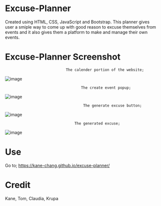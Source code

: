 # Excuse-Planner

Created using HTML, CSS, JavaScript and Bootstrap. This planner gives user a smiple way to come up with good reason to excuse themselves from events and it also gives them a platform to make and manage their own events.

# Excuse-Planner Screenshot

                                The calender portion of the website;
![image](https://github.com/kane-chang/excuse-planner/assets/4332402/d872f97f-7a70-4d0c-a9e2-96d347106791)



                                       The create event popup;
![image](https://github.com/kane-chang/excuse-planner/assets/4332402/1e78066e-b50b-488f-9ed5-6f338d7693f3)




                                        The generate excuse button;
![image](https://github.com/kane-chang/excuse-planner/assets/4332402/fc484d53-6943-44ff-b215-1fefa5ff2fb2)



                                    The generated excuse;
![image](https://github.com/kane-chang/excuse-planner/assets/4332402/f585b554-5442-4978-a821-f95166152ca9)


# Use

Go to; https://kane-chang.github.io/excuse-planner/

# Credit 

Kane, Tom, Claudia, Krupa
